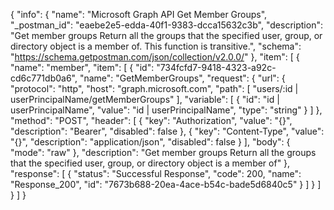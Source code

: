 {
  "info": {
    "name": "Microsoft Graph API Get Member Groups",
    "_postman_id": "eaebe2e5-edda-40f1-9383-dcca15632c3b",
    "description": "Get member groups Return all the groups that the specified user, group, or directory object is a member of. This function is transitive.",
    "schema": "https://schema.getpostman.com/json/collection/v2.0.0/"
  },
  "item": [
    {
      "name": "member",
      "item": [
        {
          "id": "734fcfd7-9418-4323-a92c-cd6c771db0a6",
          "name": "GetMemberGroups",
          "request": {
            "url": {
              "protocol": "http",
              "host": "graph.microsoft.com",
              "path": [
                "users/:id | userPrincipalName/getMemberGroups"
              ],
              "variable": [
                {
                  "id": "id | userPrincipalName",
                  "value": "id | userPrincipalName",
                  "type": "string"
                }
              ]
            },
            "method": "POST",
            "header": [
              {
                "key": "Authorization",
                "value": "{}",
                "description": "Bearer",
                "disabled": false
              },
              {
                "key": "Content-Type",
                "value": "{}",
                "description": "application/json",
                "disabled": false
              }
            ],
            "body": {
              "mode": "raw"
            },
            "description": "Get member groups Return all the groups that the specified user, group, or directory object is a member of"
          },
          "response": [
            {
              "status": "Successful Response",
              "code": 200,
              "name": "Response_200",
              "id": "7673b688-20ea-4ace-b54c-bade5d6840c5"
            }
          ]
        }
      ]
    }
  ]
}